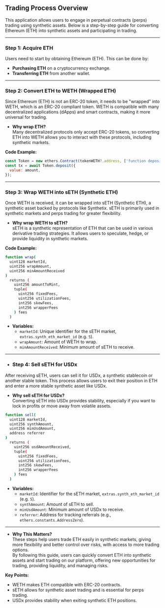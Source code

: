 ## Trading Process Overview

This application allows users to engage in perpetual contracts (perps) trading using synthetic assets. Below is a step-by-step guide for converting Ethereum (ETH) into synthetic assets and participating in trading.

---

### Step 1: Acquire ETH

Users need to start by obtaining Ethereum (ETH). This can be done by:
- **Purchasing ETH** on a cryptocurrency exchange.
- **Transferring ETH** from another wallet.

---

### Step 2: Convert ETH to WETH (Wrapped ETH)

Since Ethereum (ETH) is not an ERC-20 token, it needs to be "wrapped" into WETH, which is an ERC-20 compliant token. WETH is compatible with many decentralized applications (dApps) and smart contracts, making it more universal for trading.

- **Why wrap ETH?**  
  Many decentralized protocols only accept ERC-20 tokens, so converting ETH into WETH allows you to interact with these protocols, including synthetic markets.

**Code Example:**
```javascript
const Token = new ethers.Contract(tokenWETH?.address, ['function deposit() payable'], signer);
const tx = await Token.deposit({
  value: amount,
});
```

---

### Step 3: Wrap WETH into sETH (Synthetic ETH)
Once WETH is received, it can be wrapped into sETH (Synthetic ETH), a synthetic asset backed by protocols like Synthetix. sETH is primarily used in synthetic markets and perps trading for greater flexibility.

- **Why wrap WETH to sETH?**  
  sETH is a synthetic representation of ETH that can be used in various derivative trading strategies. It allows users to speculate, hedge, or provide liquidity in synthetic markets.

**Code Example:**
```sh
function wrap(
  uint128 marketId,
  uint256 wrapAmount,
  uint256 minAmountReceived
) 
  returns (
    uint256 amountToMint, 
    tuple(
      uint256 fixedFees, 
      uint256 utilizationFees, 
      int256 skewFees, 
      int256 wrapperFees
    ) fees
  )
```
- **Variables:**
    - `marketId`: Unique identifier for the sETH market, `extras.synth_eth_market_id` (e.g. `5`).
    - `wrapAmount`: Amount of WETH to wrap.
    - `minAmountReceived`: Minimum amount of sETH to receive.

---

- ### Step 4: Sell sETH for USDx

After receiving sETH, users can sell it for USDx, a synthetic stablecoin or another stable token. This process allows users to exit their position in ETH and enter a more stable synthetic asset like USDx.

- **Why sell sETH for USDx?**  
  Converting sETH into USDx provides stability, especially if you want to lock in profits or move away from volatile assets.
  
```sh
function sell(
  uint128 marketId,
  uint256 synthAmount,
  uint256 minUsdAmount,
  address referrer
) 
  returns (
    uint256 usdAmountReceived, 
    tuple(
      uint256 fixedFees, 
      uint256 utilizationFees, 
      int256 skewFees, 
      int256 wrapperFees
    ) fees
  )
```

- **Variables:**
    - `marketId`: Identifier for the sETH market, `extras.synth_eth_market_id` (e.g. `5`).
    - `synthAmount`: Amount of sETH to sell.
    - `minUsdAmount`: Minimum amount of USDx to receive.
    - `referrer`: Address for tracking referrals (e.g., `ethers.constants.AddressZero`).

---

- **Why This Matters?**  
  These steps help users trade ETH easily in synthetic markets, giving more flexibility and better control over risks, with access to more trading options.  
  By following this guide, users can quickly convert ETH into synthetic assets and start trading on our platform, offering new opportunities for trading, providing liquidity, and managing risks.

**Key Points:**

- WETH makes ETH compatible with ERC-20 contracts.
- sETH allows for synthetic asset trading and is essential for perps trading.
- USDx provides stability when exiting synthetic ETH positions.